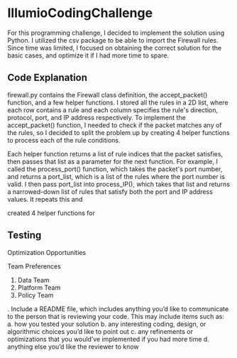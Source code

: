 # IllumioCodingChallenge

For this programming challenge, I decided to implement the solution using Python. I utilized the csv package to be able to import the Firewall rules. Since time was limited, I focused on obtaining the correct solution for the basic cases, and optimize it if I had more time to spare. 

## Code Explanation
firewall.py contains the Firewall class definition, the accept_packet() function, and a few helper functions. I stored all the rules in a 2D list, where each row contains a rule and each column specifies the rule's direction, protocol, port, and IP address respectively. To implement the accept_packet() function, I needed to check if the packet matches any of the rules, so I decided to split the problem up by creating 4 helper functions to process each of the rule conditions. 

Each helper function returns a list of rule indices that the packet satisfies, then passes that list as a parameter for the next function. For example, I called the process_port() function, which takes the packet's port number, and returns a port_list, which is a list of the rules where the port number is valid. I then pass port_list into process_IP(), which takes that list and returns a narrowed-down list of rules that satisfy both the port and IP address values. It repeats this and 

created 4 helper functions for 

## Testing


Optimization Opportunities

Team Preferences
1. Data Team
2. Platform Team
3. Policy Team



. Include a README file, which includes anything you’d like to communicate to the person that is reviewing your code. This may include items such as:
a. how you tested your solution
b. any interesting coding, design, or algorithmic choices you’d like to point out c. any refinements or optimizations that you would’ve implemented if you had
more time
d. anything else you’d like the reviewer to know